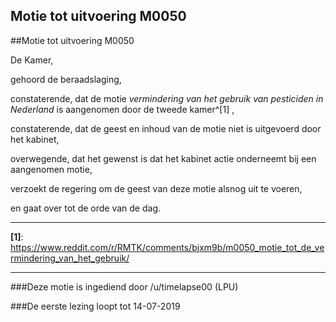 ## Motie tot uitvoering M0050 
 
##Motie tot uitvoering M0050


De Kamer,

gehoord de beraadslaging,

constaterende, dat de motie *vermindering van het gebruik van pesticiden in Nederland* is aangenomen door de tweede kamer^[1] ,

constaterende, dat de geest en inhoud van de motie niet is uitgevoerd door het kabinet,

overwegende, dat het gewenst is dat het kabinet actie onderneemt bij een aangenomen motie,

verzoekt de regering om de geest van deze motie alsnog uit te voeren,

en gaat over tot de orde van de dag.

---

**[1]**: https://www.reddit.com/r/RMTK/comments/bjxm9b/m0050_motie_tot_de_vermindering_van_het_gebruik/

--- 

###Deze motie is ingediend door /u/timelapse00 (LPU)

###De eerste lezing loopt tot 14-07-2019